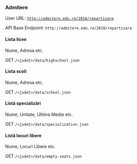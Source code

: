 ### Admitere
User URL: [`http://admitere.edu.ro/2018/repartizare`](http://admitere.edu.ro/2018/repartizare)

API Base Endpoint: `http://admitere.edu.ro/2018/repartizare`

#### Lista licee
Nume, Adresa etc.

GET `/<județ>/data/highschool.json`

#### Lista scoli
Nume, Adresa etc.

GET `/<județ>/data/school.json`

#### Listă specializări
Nume, Unitate, Ultima Medie etc.

GET `/<județ>/data/specialization.json`

#### Listă locuri libere
Nume, Locuri Libere etc.

GET `/<județ>/data/empty-seats.json`
